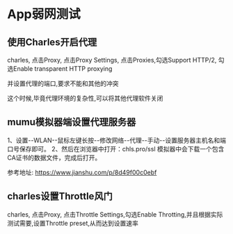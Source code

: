 # App弱网测试

## 使用Charles开启代理

charles, 点击Proxy, 点击Proxy Settings, 点击Proxies,勾选Support HTTP/2, 勾选Enable transparent HTTP proxying

并设置代理的端口,要求不能和其他的冲突

这个时候,毕竟代理环境的复杂性,可以将其他代理软件关闭

## mumu模拟器端设置代理服务器

1、设置--WLAN--鼠标左键长按--修改网络--代理--手动--设置服务器主机名和端口号保存即可。
 2、然后在浏览器中打开：chls.pro/ssl 模拟器中会下载一个包含CA证书的数据文件，完成后打开。

参考地址: https://www.jianshu.com/p/8d49f00c0ebf

## charles设置Throttle风门

charles, 点击Proxy, 点击Throttle Settings,勾选Enable Throtting,并且根据实际测试需要,设置Throttle preset,从而达到设置速率

